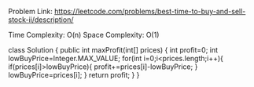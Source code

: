 Problem Link: https://leetcode.com/problems/best-time-to-buy-and-sell-stock-ii/description/

Time Complexity: O(n)
Space Complexity: O(1)

class Solution {
    public int maxProfit(int[] prices) {
        int profit=0;
        int lowBuyPrice=Integer.MAX_VALUE;
        for(int i=0;i<prices.length;i++){
            if(prices[i]>lowBuyPrice){
                profit+=prices[i]-lowBuyPrice;
            }
            lowBuyPrice=prices[i];
        }
        return profit;
    }
}